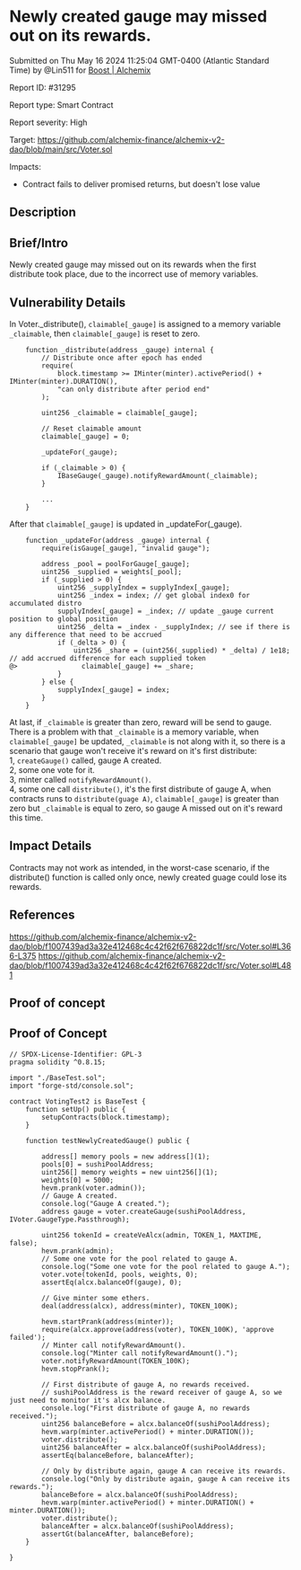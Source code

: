 
# Newly created gauge may missed out on its rewards.

Submitted on Thu May 16 2024 11:25:04 GMT-0400 (Atlantic Standard Time) by @Lin511 for [Boost | Alchemix](https://immunefi.com/bounty/alchemix-boost/)

Report ID: #31295

Report type: Smart Contract

Report severity: High

Target: https://github.com/alchemix-finance/alchemix-v2-dao/blob/main/src/Voter.sol

Impacts:
- Contract fails to deliver promised returns, but doesn't lose value

## Description
## Brief/Intro
Newly created gauge may missed out on its rewards when the first distribute took place, due to the incorrect use of memory variables.

## Vulnerability Details
In Voter._distribute(), `claimable[_gauge]` is assigned to a memory variable `_claimable`, then `claimable[_gauge]` is reset to zero.
```solidity
    function _distribute(address _gauge) internal {
        // Distribute once after epoch has ended
        require(
            block.timestamp >= IMinter(minter).activePeriod() + IMinter(minter).DURATION(),
            "can only distribute after period end"
        );

        uint256 _claimable = claimable[_gauge];

        // Reset claimable amount
        claimable[_gauge] = 0;

        _updateFor(_gauge);

        if (_claimable > 0) {
            IBaseGauge(_gauge).notifyRewardAmount(_claimable);
        }

        ...
    }
```

After that `claimable[_gauge]` is updated in _updateFor(_gauge).
```solidity
    function _updateFor(address _gauge) internal {
        require(isGauge[_gauge], "invalid gauge");

        address _pool = poolForGauge[_gauge];
        uint256 _supplied = weights[_pool];
        if (_supplied > 0) {
            uint256 _supplyIndex = supplyIndex[_gauge];
            uint256 _index = index; // get global index0 for accumulated distro
            supplyIndex[_gauge] = _index; // update _gauge current position to global position
            uint256 _delta = _index - _supplyIndex; // see if there is any difference that need to be accrued
            if (_delta > 0) {
                uint256 _share = (uint256(_supplied) * _delta) / 1e18; // add accrued difference for each supplied token
@>                claimable[_gauge] += _share;
            }
        } else {
            supplyIndex[_gauge] = index;
        }
    }

```

At last, if `_claimable` is greater than zero, reward will be send to gauge.   
There is a problem with that `_claimable` is a memory variable, when `claimable[_gauge]` be updated, `_claimable` is not along with it, so there is a scenario that gauge won't receive it's reward on it's first distribute:  
1, `createGauge()` called, gauge A created.  
2, some one vote for it.  
3, minter called `notifyRewardAmount()`.  
4, some one call `distribute()`, it's the first distribute of gauge A, when contracts runs to `distribute(guage A)`, `claimable[_gauge]` is greater than zero but `_claimable` is equal to zero, so gauge A missed out on it's reward this time.

## Impact Details
Contracts may not work as intended, in the worst-case scenario, if the distribute() function is called only once, newly created guage could lose its rewards.


## References
https://github.com/alchemix-finance/alchemix-v2-dao/blob/f1007439ad3a32e412468c4c42f62f676822dc1f/src/Voter.sol#L366-L375
https://github.com/alchemix-finance/alchemix-v2-dao/blob/f1007439ad3a32e412468c4c42f62f676822dc1f/src/Voter.sol#L481

        
## Proof of concept
## Proof of Concept
```solidity
// SPDX-License-Identifier: GPL-3
pragma solidity ^0.8.15;

import "./BaseTest.sol";
import "forge-std/console.sol";

contract VotingTest2 is BaseTest {
    function setUp() public {
        setupContracts(block.timestamp);
    }

    function testNewlyCreatedGauge() public {

        address[] memory pools = new address[](1);
        pools[0] = sushiPoolAddress;
        uint256[] memory weights = new uint256[](1);
        weights[0] = 5000;
        hevm.prank(voter.admin());
        // Gauge A created.
        console.log("Gauge A created.");
        address gauge = voter.createGauge(sushiPoolAddress, IVoter.GaugeType.Passthrough);

        uint256 tokenId = createVeAlcx(admin, TOKEN_1, MAXTIME, false);
        hevm.prank(admin);
        // Some one vote for the pool related to gauge A.
        console.log("Some one vote for the pool related to gauge A.");
        voter.vote(tokenId, pools, weights, 0);
        assertEq(alcx.balanceOf(gauge), 0);

        // Give minter some ethers.
        deal(address(alcx), address(minter), TOKEN_100K);

        hevm.startPrank(address(minter));
        require(alcx.approve(address(voter), TOKEN_100K), 'approve failed');
        // Minter call notifyRewardAmount().
        console.log("Minter call notifyRewardAmount().");
        voter.notifyRewardAmount(TOKEN_100K);
        hevm.stopPrank();

        // First distribute of gauge A, no rewards received.
        // sushiPoolAddress is the reward receiver of gauge A, so we just need to monitor it's alcx balance.
        console.log("First distribute of gauge A, no rewards received.");
        uint256 balanceBefore = alcx.balanceOf(sushiPoolAddress);
        hevm.warp(minter.activePeriod() + minter.DURATION());
        voter.distribute();
        uint256 balanceAfter = alcx.balanceOf(sushiPoolAddress);
        assertEq(balanceBefore, balanceAfter);

        // Only by distribute again, gauge A can receive its rewards.
        console.log("Only by distribute again, gauge A can receive its rewards.");
        balanceBefore = alcx.balanceOf(sushiPoolAddress);
        hevm.warp(minter.activePeriod() + minter.DURATION() + minter.DURATION());
        voter.distribute();
        balanceAfter = alcx.balanceOf(sushiPoolAddress);
        assertGt(balanceAfter, balanceBefore);
    }

}
```

